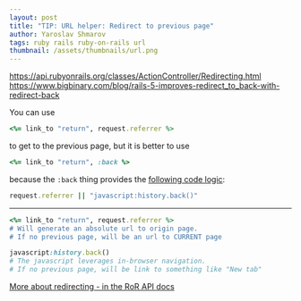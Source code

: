 ```yaml
---
layout: post
title: "TIP: URL helper: Redirect to previous page"
author: Yaroslav Shmarov
tags: ruby rails ruby-on-rails url
thumbnail: /assets/thumbnails/url.png
---
```


https://api.rubyonrails.org/classes/ActionController/Redirecting.html
https://www.bigbinary.com/blog/rails-5-improves-redirect_to_back-with-redirect-back

You can use 
```ruby
<%= link_to "return", request.referrer %>
```
to get to the previous page, but it is better to use 
```ruby
<%= link_to "return", :back %>
```
because the `:back` thing provides the [following code logic](https://github.com/rails/rails/blob/main/actionview/lib/action_view/helpers/url_helper.rb#L48):
```ruby
request.referrer || "javascript:history.back()"
```

****

```ruby
<%= link_to "return", request.referrer %>
# Will generate an absolute url to origin page.
# If no previous page, will be an url to CURRENT page
```

```ruby
javascript:history.back()
# The javascript leverages in-browser navigation.
# If no previous page, will be link to something like "New tab"
```

[More about redirecting - in the RoR API docs](https://api.rubyonrails.org/classes/ActionController/Redirecting.html)

